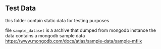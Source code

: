 ## Test Data

this folder contain static data for testing purposes

file ``sample_dataset`` is a archive that dumped from mongodb instance
the data contains a mongodb sample data https://www.mongodb.com/docs/atlas/sample-data/sample-mflix